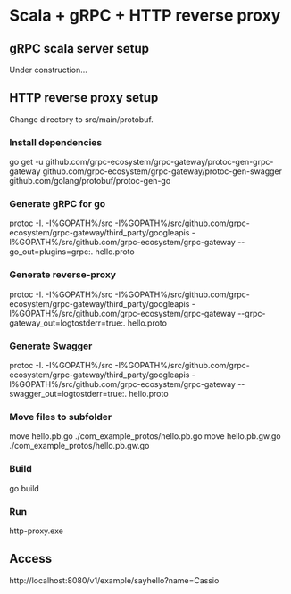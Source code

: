 # Scala + gRPC + HTTP reverse proxy

## gRPC scala server setup

Under construction...

## HTTP reverse proxy setup

Change directory to src/main/protobuf.

### Install dependencies
go get -u github.com/grpc-ecosystem/grpc-gateway/protoc-gen-grpc-gateway github.com/grpc-ecosystem/grpc-gateway/protoc-gen-swagger github.com/golang/protobuf/protoc-gen-go

### Generate gRPC for go
protoc -I. -I%GOPATH%/src -I%GOPATH%/src/github.com/grpc-ecosystem/grpc-gateway/third_party/googleapis -I%GOPATH%/src/github.com/grpc-ecosystem/grpc-gateway --go_out=plugins=grpc:. hello.proto

### Generate reverse-proxy
protoc -I. -I%GOPATH%/src -I%GOPATH%/src/github.com/grpc-ecosystem/grpc-gateway/third_party/googleapis -I%GOPATH%/src/github.com/grpc-ecosystem/grpc-gateway --grpc-gateway_out=logtostderr=true:. hello.proto

### Generate Swagger
protoc -I. -I%GOPATH%/src -I%GOPATH%/src/github.com/grpc-ecosystem/grpc-gateway/third_party/googleapis -I%GOPATH%/src/github.com/grpc-ecosystem/grpc-gateway --swagger_out=logtostderr=true:. hello.proto

### Move files to subfolder
move hello.pb.go ./com_example_protos/hello.pb.go
move hello.pb.gw.go ./com_example_protos/hello.pb.gw.go

### Build
go build

### Run
http-proxy.exe

## Access
http://localhost:8080/v1/example/sayhello?name=Cassio
